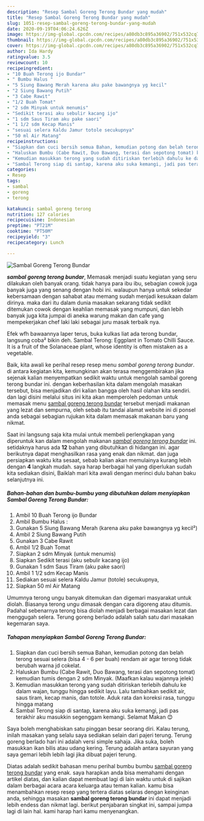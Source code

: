 ```yaml
---
description: "Resep Sambal Goreng Terong Bundar yang mudah"
title: "Resep Sambal Goreng Terong Bundar yang mudah"
slug: 1051-resep-sambal-goreng-terong-bundar-yang-mudah
date: 2020-09-19T04:06:24.626Z
image: https://img-global.cpcdn.com/recipes/a80db3c895a36902/751x532cq70/sambal-goreng-terong-bundar-foto-resep-utama.jpg
thumbnail: https://img-global.cpcdn.com/recipes/a80db3c895a36902/751x532cq70/sambal-goreng-terong-bundar-foto-resep-utama.jpg
cover: https://img-global.cpcdn.com/recipes/a80db3c895a36902/751x532cq70/sambal-goreng-terong-bundar-foto-resep-utama.jpg
author: Ida Hardy
ratingvalue: 3.5
reviewcount: 10
recipeingredient:
- "10 Buah Terong ijo Bundar"
- " Bumbu Halus "
- "5 Siung Bawang Merah karena aku pake bawangnya yg kecil"
- "2 Siung Bawang Putih"
- "3 Cabe Rawit"
- "1/2 Buah Tomat"
- "2 sdm Minyak untuk menumis"
- "Sedikit terasi aku sebulir kacang ijo"
- "1 sdm Saus Tiram aku pake saori"
- "1 1/2 sdm Kecap Manis"
- "sesuai selera Kaldu Jamur totole secukupnya"
- "50 ml Air Matang"
recipeinstructions:
- "Siapkan dan cuci bersih semua Bahan, kemudian potong dan belah terong sesuai selera (bisa 4 - 6 per buah) rendam air agar terong tidak berubah warna jd cokelat."
- "Haluskan Bumbu (Cabe Rawit, Duo Bawang, terasi dan sepotong tomat) kemudian tumis dengan 2 sdm Minyak. (Maafkan kalau wajannya jelek)"
- "Kemudian masukkan terong yang sudah ditiriskan terlebih dahulu ke dalam wajan, tunggu hingga sedikit layu. Lalu tambahkan sedikit air, saus tiram, kecap manis, dan totole. Aduk rata dan koreksi rasa, tunggu hingga matang"
- "Sambal Terong siap di santap, karena aku suka kemangi, jadi pas terakhir aku masukkin segenggam kemangi. Selamat Makan 😊"
categories:
- Resep
tags:
- sambal
- goreng
- terong

katakunci: sambal goreng terong 
nutrition: 127 calories
recipecuisine: Indonesian
preptime: "PT21M"
cooktime: "PT50M"
recipeyield: "3"
recipecategory: Lunch

---
```



![Sambal Goreng Terong Bundar](https://img-global.cpcdn.com/recipes/a80db3c895a36902/751x532cq70/sambal-goreng-terong-bundar-foto-resep-utama.jpg)

<b><i>sambal goreng terong bundar</i></b>, Memasak menjadi suatu kegiatan yang seru dilakukan oleh banyak orang. tidak hanya para ibu ibu, sebagian cowok juga banyak juga yang senang dengan hobi ini. walaupun hanya untuk sekedar kebersamaan dengan sahabat atau memang sudah menjadi kesukaan dalam dirinya. maka dari itu dalam dunia masakan sekarang tidak sedikit ditemukan cowok dengan keahlian memasak yang mumpuni, dan lebih banyak juga kita jumpai di aneka warung makan dan cafe yang mempekerjakan chef laki laki sebagai juru masak terbaik nya.

Efek wfh bawaannya laper terus, buka kulkas liat ada terong bundar, langsung coba² bikin deh. Sambal Terong: Eggplant in Tomato Chilli Sauce. It is a fruit of the Solanaceae plant, whose identity is often mistaken as a vegetable.

Baik, kita awali ke perihal resep resep menu <i>sambal goreng terong bundar</i>. di antara kegiatan kita, kemungkinan akan terasa menggembirakan jika sejenak kalian menyempatkan sedikit waktu untuk mengolah sambal goreng terong bundar ini. dengan keberhasilan kita dalam mengolah masakan tersebut, bisa menjadikan diri kalian bangga oleh hasil olahan kita sendiri. dan lagi disini melalui situs ini kita akan memperoleh pedoman untuk memasak menu <u>sambal goreng terong bundar</u> tersebut menjadi makanan yang lezat dan sempurna, oleh sebab itu tandai alamat website ini di ponsel anda sebagai sebagian rujukan kita dalam memasak makanan baru yang nikmat.


Saat ini langsung saja kita mulai untuk membeli perlengkapan yang diperuntuk kan dalam mengolah makanan <u><i>sambal goreng terong bundar</i></u> ini. setidaknya harus ada <b>12</b> bahan yang dibutuhkan di hidangan ini. agar berikutnya dapat menghasilkan rasa yang enak dan nikmat. dan juga persiapkan waktu kita sesaat, sebab kalian akan memulainya kurang lebih dengan <b>4</b> langkah mudah. saya harap berbagai hal yang diperlukan sudah kita sediakan disini, Baiklah mari kita awali dengan merinci dulu bahan baku selanjutnya ini.

<!--inarticleads1-->

##### Bahan-bahan dan bumbu-bumbu yang dibutuhkan dalam menyiapkan Sambal Goreng Terong Bundar:

1. Ambil 10 Buah Terong ijo Bundar
1. Ambil  Bumbu Halus :
1. Gunakan 5 Siung Bawang Merah (karena aku pake bawangnya yg kecil²)
1. Ambil 2 Siung Bawang Putih
1. Gunakan 3 Cabe Rawit
1. Ambil 1/2 Buah Tomat
1. Siapkan 2 sdm Minyak (untuk menumis)
1. Siapkan Sedikit terasi (aku sebulir kacang ijo)
1. Gunakan 1 sdm Saus Tiram (aku pake saori)
1. Ambil 1 1/2 sdm Kecap Manis
1. Sediakan sesuai selera Kaldu Jamur (totole) secukupnya,
1. Siapkan 50 ml Air Matang


Umumnya terong ungu banyak ditemukan dan digemari masyarakat untuk diolah. Biasanya terong ungu dimasak dengan cara digoreng atau ditumis. Padahal sebenarnya terong bisa diolah menjadi berbagai masakan lezat dan menggugah selera. Terung goreng berlado adalah salah satu dari masakan kegemaran saya. 

<!--inarticleads2-->

##### Tahapan menyiapkan Sambal Goreng Terong Bundar:

1. Siapkan dan cuci bersih semua Bahan, kemudian potong dan belah terong sesuai selera (bisa 4 - 6 per buah) rendam air agar terong tidak berubah warna jd cokelat.
1. Haluskan Bumbu (Cabe Rawit, Duo Bawang, terasi dan sepotong tomat) kemudian tumis dengan 2 sdm Minyak. (Maafkan kalau wajannya jelek)
1. Kemudian masukkan terong yang sudah ditiriskan terlebih dahulu ke dalam wajan, tunggu hingga sedikit layu. Lalu tambahkan sedikit air, saus tiram, kecap manis, dan totole. Aduk rata dan koreksi rasa, tunggu hingga matang
1. Sambal Terong siap di santap, karena aku suka kemangi, jadi pas terakhir aku masukkin segenggam kemangi. Selamat Makan 😊


Saya boleh menghabiskan satu pinggan besar seorang diri. Kalau terung, inilah masakan yang selalu saya sediakan selain dari pajeri terung. Terung goreng berlado hari ini adalah versi simple sahaja. Jika suka, boleh masukkan ikan bilis atau udang kering. Terung adalah antara sayuran yang saya gemari lebih lebih lagi jika dibuat pajeri terung. 

Diatas adalah sedikit bahasan menu perihal bumbu bumbu <u>sambal goreng terong bundar</u> yang enak. saya harapkan anda bisa memahami dengan artikel diatas, dan kalian dapat membuat lagi di lain waktu untuk di sajikan dalam berbagai acara acara keluarga atau teman kalian. kamu bisa menambahkan resep resep yang tertera diatas selaras dengan keinginan anda, sehingga masakan <b>sambal goreng terong bundar</b> ini dapat menjadi lebih endess dan nikmat lagi. berikut penjabaran singkat ini, sampai jumpa lagi di lain hal. kami harap hari kamu menyenangkan.
